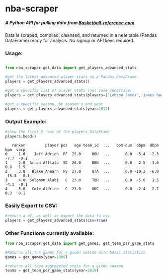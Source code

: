 # nba-scraper

##### A Python API for pulling data from [Basketball-reference.com](https://www.basketball-reference.com/). 

Data is scraped, compiled, cleansed, and returned in a neat table (Pandas DataFrame) ready for analysis. No signup or API keys required.

### Usage:

```python

from nba_scraper.get_data import get_players_advanced_stats

#get the latest advanced player stats as a Pandas DataFrame
players = get_players_advanced_stats()

#get a specific list of player stats (not case sensitive)
players = get_players_advanced_stats(players=['Lebron James','james harden', 'Chandler Hutchison'])

#get a specific season, by season's end year
players = get_players_advanced_stats(year=2012)
```

### Output Example:

```python
#show the first 5 rows of the players DataFrame
players.head()
```
```
   ranker         player pos   age team_id  ...   bpm-dum  obpm  dbpm   bpm  vorp
0     1.0    Jeff Adrien  PF  25.0     HOU  ...       0.0  -5.4  -2.3  -7.7  -0.1
1     2.0  Arron Afflalo  SG  26.0     DEN  ...       0.0   2.5  -1.6   0.8   1.5
2     3.0   Blake Ahearn  PG  27.0     UTA  ...       0.0 -10.3  -6.0 -16.3  -0.1
3     4.0  Solomon Alabi   C  23.0     TOR  ...       0.0  -5.6   1.5  -4.1  -0.1
4     5.0   Cole Aldrich   C  23.0     OKC  ...       0.0  -2.4   2.7   0.3   0.1
```


### Easily Export to CSV:

```python
#return a df, as well as export the data to csv
players = get_players_advanced_stats(csv=True)
```


### Other Functions currently available:

```python
from nba_scraper.get_data import get_games, get_team_per_game_stats

#Returns all the games for a given season with basic statistics
games = get_games(year=1989)

#returns all team aggregated stats for a given season
teams = get_team_per_game_stats(year=2019)
```
